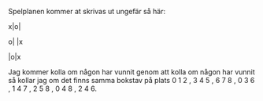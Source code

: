 Spelplanen kommer at skrivas ut ungefär så här:

x|o| 

o| |x

 |o|x
 
 Jag kommer kolla om någon har vunnit genom att kolla om någon har vunnit så kollar jag om det finns samma bokstav på plats 0 1 2 , 3 4 5 , 6 7 8 , 0 3 6 , 1 4 7 , 2 5 8 , 0 4 8 , 2 4 6.
